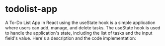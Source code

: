 # todolist-app
A To-Do List App in React using the useState hook is a simple application where users can add, manage, and delete tasks. The useState hook is used to handle the application's state, including the list of tasks and the input field's value. Here's a description and the code implementation:
